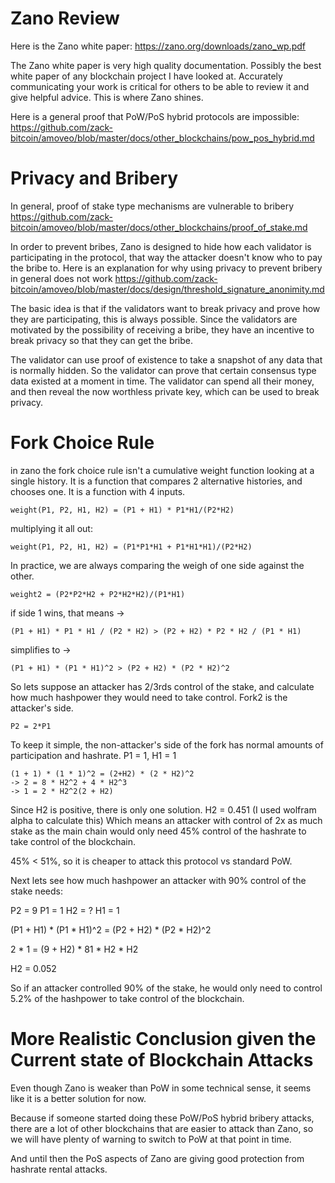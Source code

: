 Zano Review
=======

Here is the Zano white paper: https://zano.org/downloads/zano_wp.pdf

The Zano white paper is very high quality documentation. Possibly the best white paper of any blockchain project I have looked at.
Accurately communicating your work is critical for others to be able to review it and give helpful advice. This is where Zano shines.

Here is a general proof that PoW/PoS hybrid protocols are impossible: https://github.com/zack-bitcoin/amoveo/blob/master/docs/other_blockchains/pow_pos_hybrid.md


Privacy and Bribery
========

In general, proof of stake type mechanisms are vulnerable to bribery https://github.com/zack-bitcoin/amoveo/blob/master/docs/other_blockchains/proof_of_stake.md

In order to prevent bribes, Zano is designed to hide how each validator is participating in the protocol, that way the attacker doesn't know who to pay the bribe to.
Here is an explanation for why using privacy to prevent bribery in general does not work https://github.com/zack-bitcoin/amoveo/blob/master/docs/design/threshold_signature_anonimity.md

The basic idea is that if the validators want to break privacy and prove how they are participating, this is always possible.
Since the validators are motivated by the possibility of receiving a bribe, they have an incentive to break privacy so that they can get the bribe.

The validator can use proof of existence to take a snapshot of any data that is normally hidden. So the validator can prove that certain consensus type data existed at a moment in time.
The validator can spend all their money, and then reveal the now worthless private key, which can be used to break privacy.

Fork Choice Rule
========

in zano the fork choice rule isn't a cumulative weight function looking at a single history.
It is a function that compares 2 alternative histories, and chooses one.
It is a function with 4 inputs.
```
weight(P1, P2, H1, H2) = (P1 + H1) * P1*H1/(P2*H2)
```

multiplying it all out:
```
weight(P1, P2, H1, H2) = (P1*P1*H1 + P1*H1*H1)/(P2*H2)
```

In practice, we are always comparing the weigh of one side against the other.

```
weight2 = (P2*P2*H2 + P2*H2*H2)/(P1*H1)
```

if side 1 wins, that means ->
```
(P1 + H1) * P1 * H1 / (P2 * H2) > (P2 + H2) * P2 * H2 / (P1 * H1)
```
simplifies to ->
```
(P1 + H1) * (P1 * H1)^2 > (P2 + H2) * (P2 * H2)^2
```


So lets suppose an attacker has 2/3rds control of the stake, and calculate how much hashpower they would need to take control. Fork2 is the attacker's side.

`P2 = 2*P1`

To keep it simple, the non-attacker's side of the fork has normal amounts of participation and hashrate. P1 = 1, H1 = 1

```
(1 + 1) * (1 * 1)^2 = (2+H2) * (2 * H2)^2
-> 2 = 8 * H2^2 + 4 * H2^3
-> 1 = 2 * H2^2(2 + H2)
```

Since H2 is positive, there is only one solution. H2 = 0.451 (I used wolfram alpha to calculate this)
Which means an attacker with control of 2x as much stake as the main chain would only need 45% control of the hashrate to take control of the blockchain.

45% < 51%, so it is cheaper to attack this protocol vs standard PoW.


Next lets see how much hashpower an attacker with 90% control of the stake needs:

P2 = 9
P1 = 1
H2 = ?
H1 = 1

(P1 + H1) * (P1 * H1)^2 = (P2 + H2) * (P2 * H2)^2

2 * 1 = (9 + H2) * 81 * H2 * H2

H2 = 0.052

So if an attacker controlled 90% of the stake, he would only need to control 5.2% of the hashpower to take control of the blockchain.



More Realistic Conclusion given the Current state of Blockchain Attacks
===========

Even though Zano is weaker than PoW in some technical sense, it seems like it is a better solution for now.

Because if someone started doing these PoW/PoS hybrid bribery attacks, there are a lot of other blockchains that are easier to attack than Zano, so we will have plenty of warning to switch to PoW at that point in time.

And until then the PoS aspects of Zano are giving good protection from hashrate rental attacks.
